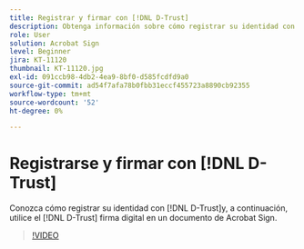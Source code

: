 ```yaml
---
title: Registrar y firmar con [!DNL D-Trust]
description: Obtenga información sobre cómo registrar su identidad con [!DNL D-Trust] y, a continuación, utilizar la firma digital [!DNL D-Trust] en un documento de Acrobat Sign
role: User
solution: Acrobat Sign
level: Beginner
jira: KT-11120
thumbnail: KT-11120.jpg
exl-id: 091ccb98-4db2-4ea9-8bf0-d585fcdfd9a0
source-git-commit: ad54f7afa78b0fbb31eccf455723a8890cb92355
workflow-type: tm+mt
source-wordcount: '52'
ht-degree: 0%

---
```


# Registrarse y firmar con [!DNL D-Trust]

Conozca cómo registrar su identidad con [!DNL D-Trust]y, a continuación, utilice el [!DNL D-Trust] firma digital en un documento de Acrobat Sign.

>[!VIDEO](https://video.tv.adobe.com/v/3410193?quality=12&learn=on&hidetitle=true)
